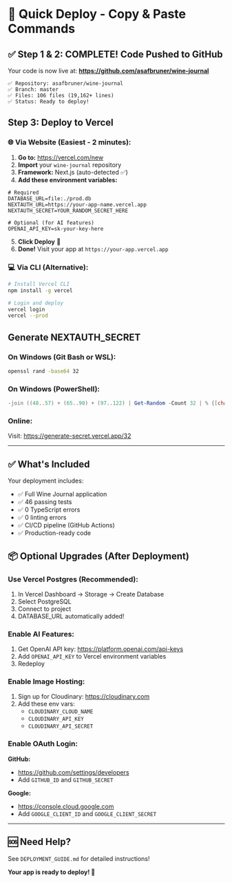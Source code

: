 # 🚀 Quick Deploy - Copy & Paste Commands

## ✅ Step 1 & 2: COMPLETE! Code Pushed to GitHub

Your code is now live at: **https://github.com/asafbruner/wine-journal**

```
✅ Repository: asafbruner/wine-journal
✅ Branch: master
✅ Files: 106 files (19,162+ lines)
✅ Status: Ready to deploy!
```

## Step 3: Deploy to Vercel

### 🌐 Via Website (Easiest - 2 minutes):

1. **Go to:** https://vercel.com/new
2. **Import** your `wine-journal` repository
3. **Framework:** Next.js (auto-detected ✅)
4. **Add these environment variables:**

```env
# Required
DATABASE_URL=file:./prod.db
NEXTAUTH_URL=https://your-app-name.vercel.app
NEXTAUTH_SECRET=YOUR_RANDOM_SECRET_HERE

# Optional (for AI features)
OPENAI_API_KEY=sk-your-key-here
```

5. **Click Deploy** 🚀
6. **Done!** Visit your app at `https://your-app.vercel.app`

### 💻 Via CLI (Alternative):

```bash
# Install Vercel CLI
npm install -g vercel

# Login and deploy
vercel login
vercel --prod
```

## Generate NEXTAUTH_SECRET

### On Windows (Git Bash or WSL):
```bash
openssl rand -base64 32
```

### On Windows (PowerShell):
```powershell
-join ((48..57) + (65..90) + (97..122) | Get-Random -Count 32 | % {[char]$_})
```

### Online:
Visit: https://generate-secret.vercel.app/32

---

## ✅ What's Included

Your deployment includes:
- ✅ Full Wine Journal application
- ✅ 46 passing tests
- ✅ 0 TypeScript errors
- ✅ 0 linting errors
- ✅ CI/CD pipeline (GitHub Actions)
- ✅ Production-ready code

## 📦 Optional Upgrades (After Deployment)

### Use Vercel Postgres (Recommended):
1. In Vercel Dashboard → Storage → Create Database
2. Select PostgreSQL
3. Connect to project
4. DATABASE_URL automatically added!

### Enable AI Features:
1. Get OpenAI API key: https://platform.openai.com/api-keys
2. Add `OPENAI_API_KEY` to Vercel environment variables
3. Redeploy

### Enable Image Hosting:
1. Sign up for Cloudinary: https://cloudinary.com
2. Add these env vars:
   - `CLOUDINARY_CLOUD_NAME`
   - `CLOUDINARY_API_KEY`
   - `CLOUDINARY_API_SECRET`

### Enable OAuth Login:
**GitHub:**
- https://github.com/settings/developers
- Add `GITHUB_ID` and `GITHUB_SECRET`

**Google:**
- https://console.cloud.google.com
- Add `GOOGLE_CLIENT_ID` and `GOOGLE_CLIENT_SECRET`

---

## 🆘 Need Help?

See `DEPLOYMENT_GUIDE.md` for detailed instructions!

**Your app is ready to deploy! 🎉**

